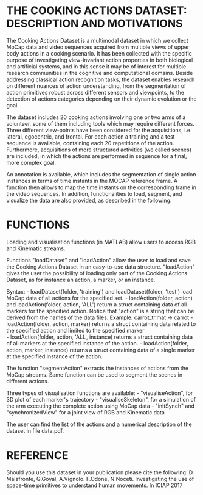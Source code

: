THE COOKING ACTIONS DATASET: DESCRIPTION AND MOTIVATIONS
========================================================

The Cooking Actions Dataset is a multimodal dataset in which we collect MoCap data and video sequences acquired from multiple views of upper body actions in a cooking scenario. 
It has been collected with the specific purpose of investigating view-invariant action properties in both biological and artificial systems, and in this sense it may be of interest for multiple research communities in the cognitive and computational domains. Beside addressing classical action recognition tasks, the dataset enables research on different nuances of action understanding, from the segmentation of action primitives robust across different sensors and viewpoints, to the detection of actions categories depending on their dynamic evolution or the goal. 

The dataset includes 20 cooking actions involving one or two arms of a volunteer, some of them including tools which may require different forces. Three different view-points have been considered for the acquisitions, i.e. lateral, egocentric, and frontal. For each action a training and a test sequence is available, containing each 20 repetitions of the action. Furthermore, acquisitions of more structured activities (we called scenes) are included, in which the actions are performed in sequence for a final, more complex goal. 

An annotation is available, which includes the segmentation of single action instances in terms of time instants in the MOCAP reference frame. A function then allows to map the time instants on the corresponding frame in the video sequences. In addition, functionalities to load, segment, and visualize the data are also provided, as described in the following. 

FUNCTIONS
=========

Loading and visualisation functions (in MATLAB) allow users to access RGB and Kinematic streams.

Functions "loadDataset" and "loadAction" allow the user to load and save the Cooking Actions Dataset in an easy-to-use data structure. 
"loadAction" gives the user the possibility of loading only part of the Cooking Actions Dataset, as for instance an action, a marker, or an instance.

Syntax:
	- loadDataset(folder, 'training') and loadDataset(folder, 'test') load MoCap data of all 
		actions for the specified set.
	- loadAction(folder, action) and loadAction(folder, action, 'ALL') return a struct containing data of all markers for
		the specified action. Notice that "action" is a string that can be derived from the names of the data files.
		Example: carrot_tr.mat -> carrot
	- loadAction(folder, action, marker) returns a struct containing data related to the specified action and limited to
		the specified marker  
	- loadAction(folder, action, 'ALL', instance) returns a struct containing data of all markers 
		at the specified instance of  the action.
	- loadAction(folder, action, marker, instance) returns a struct containing data of a single 
		marker at the specified instance of the action.

The function "segmentAction" extracts the instances of actions from the  MoCap streams. Same function can be used to segment the scenes in different actions.

Three types of visualisation functions are available:
	- "visualiseAction", for 3D plot of each marker's trajectory 
	- "visualiseSkeleton", for a simulation of the arm executing the complete action using MoCap data
	- "initSynch" and "synchronizedView" for a joint view of RGB and Kinematic data
	
The user can find the list of the actions and a numerical description of the dataset in file data.pdf.
	
REFERENCE
=========
Should you use this dataset in your publication please cite the following:
D. Malafronte, G.Goyal, A.Vignolo. F.Odone, N.Noceti. Investigating the use of space-time primitives to understand human movements. In ICIAP 2017

